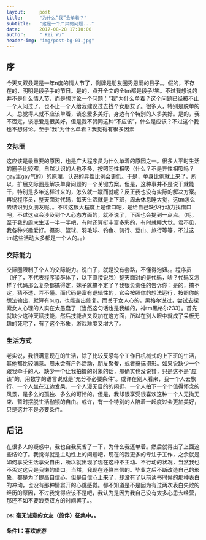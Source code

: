 ```yaml
---
layout:     post
title:      "为什么“我”会单着？"
subtitle:	"这是一个严肃的问题..."
date:       2017-08-28 17:10:00
author:     " Kei Wu"
header-img: "img/post-bg-01.jpg"
---
```


## 序
今天又双叒叕是一年n度的情人节了，例牌是朋友圈秀恩爱的日子。。假的，不存在的，明明是段子手的节日。是的，点开全文的全tm都是段子/笑。不过我想说的并不是什么情人节，而是想讨论一个问题：“我”为什么单着？这个问题已经被不止一个人问过了，也不止一个人给我建议过去找个女朋友了。很多人，特别是脱单的人，总觉得人就不应该单着，谈恋爱多美好，身边有个特别的人多美好。是的，我不否定，谈恋爱是很美好，但是我不赞同这种“不应该”，什么是应该？不过这个我也不想讨论。至于“我”为什么单着？我觉得有很多因素

### 交际圈
这应该是最重要的原因，也是广大程序员为什么单着的原因之一。很多人平时生活的圈子比较窄，自然认识的人也不多，按照同性相吸（什么？不是异性相吸吗？gay里gay气的）的原理，认识的异性比例会更低。于是，单身比例就上来了。所以，扩展交际圈是解决单身问题的一个关键方案。但是，这种事并不是说干就能干，特别是多年这样过来的，怎么就一蹴而就呢？反正我也没有实际的解决方案。再说程序员，整天面对代码，每天生活就是上下班，周末休息睡大觉，这tm怎么去结识到女朋友呢。。不过这很大程度上是借口吧，是给自己缺少行动力找借口吧，不过这点会涉及到个人心态方面的，就不说了，下面也会提到一点点。（呃，至于我的周末生活一半一半吧，有时还算挺丰富多彩的，有时就睡大觉。君不见，我各种兴趣爱好。摄影、篮球、羽毛球、钓鱼、骑行、登山、旅行等等，不过这tm这些活动大多都是一个人的。。）

### 交际能力
交际圈限制了个人的交际能力。说白了，就是没有套路，不懂得泡妞。。程序员（好了，不代表程序猿群体了，以下直接说我）整天面对的是代码，啥？代码又怎样？代码那么复杂都搞得定，妹子就搞不定了？我很负责任的告诉你：是的，搞不定，猜不透，弄不懂。而代码是富有逻辑性的，它会按照你的想法运行，按照你的想法输出，就算有bug，也能查出修复。而关于女人心的，黑格尔说过，尝试去探索女人心理的人实在太愚蠢了（当然这句话也是我编的，神tm黑格尔233）。首先就缺少这种天赋技能，然后技能点又没加在这方面，所以在别人眼中就成了呆板无趣的死宅了，有了这个形象，游戏难度又增大了。

### 生活方式
老实说，我很满意现在的生活，除了比较反感每个工作日机械式的上下班的生活，其他都比较满意。周末会有户外活动，朋友聚餐，或者搞搞摄影。如果说缺少一个跟我牵手的人、缺少一个让我拍摄的对象的话，那确实也没说错，只是这不是“应该”的，用数学的语言说就是“充分不必要条件”。或许在别人看来，我一个人去旅行、一个人坐在江边发呆、一个人漫无目的的闲逛、一个人拍下一个个值得怀念的风景，是多么的孤独、多么的可怜的。但是，我却很享受很喜欢这种一个人无拘无束、暂时摆脱生活枷锁的自由。或许，有一个特别的人陪着一起度过会更加美好，只是这并不是必要条件。

## 后记
在很多人的疑惑中，我也自我反省了一下，为什么我还单着。然后就得出了上面这些结论了。我觉得就是主动性上的问题吧，现在的我更多的专注于工作，之余就是如何享受生活享受自由，所以就出现了现在这种不主动、不行动的状况，当然我也不否定这只是我懒的借口。当然，我现在还算自信的。毕业之后不断改造自己的形象，都是为了提高自信心。但是自信心上来了，却没有了以前读书时候的那种表白的冲动，也没有那种情窦开的心跳感觉。都不知道是不是因为有过两次表白失败的经历的原因，不过我觉得应该不是吧，我认为是因为我自己没有太多心思去经营，那还不如不要浪费双方的时间罢了。。

#### ps: 毫无诚意的女友（旅伴）征集中。。

#### 条件1：喜欢旅游
